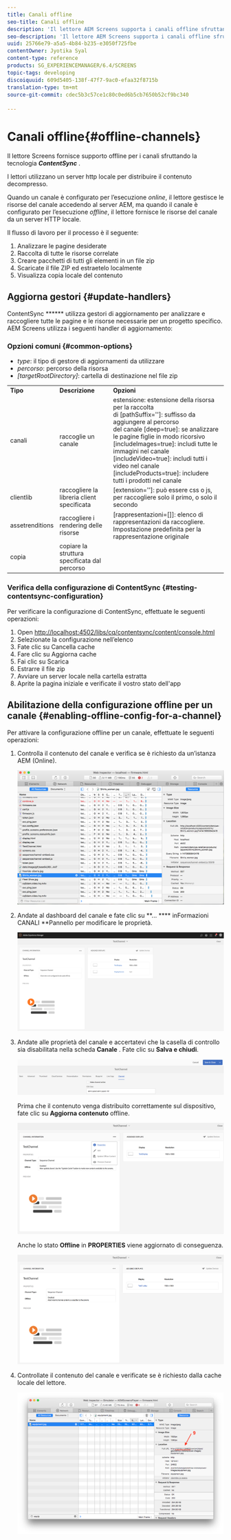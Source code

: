 ```yaml
---
title: Canali offline
seo-title: Canali offline
description: 'Il lettore AEM Screens supporta i canali offline sfruttando la tecnologia ContentSync. Segui questa pagina per saperne di più sui gestori di aggiornamenti e sull''abilitazione della configurazione offline per un canale.  '
seo-description: 'Il lettore AEM Screens supporta i canali offline sfruttando la tecnologia ContentSync. Segui questa pagina per saperne di più sui gestori di aggiornamenti e sull''abilitazione della configurazione offline per un canale.  '
uuid: 25766e79-a5a5-4b84-b235-e3050f725fbe
contentOwner: Jyotika Syal
content-type: reference
products: SG_EXPERIENCEMANAGER/6.4/SCREENS
topic-tags: developing
discoiquuid: 609d5405-138f-47f7-9ac0-efaa32f8715b
translation-type: tm+mt
source-git-commit: cdec5b3c57ce1c80c0ed6b5cb7650b52cf9bc340

---
```



# Canali offline{#offline-channels}

Il lettore Screens fornisce supporto offline per i canali sfruttando la tecnologia ***ContentSync*** .

I lettori utilizzano un server http locale per distribuire il contenuto decompresso.

Quando un canale è configurato per l’esecuzione *online*, il lettore gestisce le risorse del canale accedendo al server AEM, ma quando il canale è configurato per l’esecuzione *offline*, il lettore fornisce le risorse del canale da un server HTTP locale.

Il flusso di lavoro per il processo è il seguente:

1. Analizzare le pagine desiderate
1. Raccolta di tutte le risorse correlate
1. Creare pacchetti di tutti gli elementi in un file zip
1. Scaricate il file ZIP ed estraetelo localmente
1. Visualizza copia locale del contenuto

## Aggiorna gestori {#update-handlers}

ContentSync ****** utilizza gestori di aggiornamento per analizzare e raccogliere tutte le pagine e le risorse necessarie per un progetto specifico. AEM Screens utilizza i seguenti handler di aggiornamento:

### Opzioni comuni {#common-options}

* *type*: il tipo di gestore di aggiornamenti da utilizzare
* *percorso*: percorso della risorsa
* *[targetRootDirectory]*: cartella di destinazione nel file zip

<table> 
 <tbody>
  <tr>
   <td><strong>Tipo</strong></td> 
   <td><strong>Descrizione</strong></td> 
   <td><strong>Opzioni</strong></td> 
  </tr>
  <tr>
   <td> canali</td> 
   <td>raccoglie un canale</td> 
   <td>estensione: estensione della risorsa per la raccolta<br /> di [pathSuffix='']: suffisso da aggiungere al percorso<br /> del canale [deep=true]: se analizzare le pagine figlie in modo ricorsivo<br /> [includeImages=true]: includi tutte le immagini nel canale<br /> [includeVideo=true]: includi tutti i video nel canale<br /> [includeProducts=true]: includere tutti i prodotti nel canale</td> 
  </tr>
  <tr>
   <td>clientlib</td> 
   <td>raccogliere la libreria client specificata</td> 
   <td>[extension='']: può essere css o js, per raccogliere solo il primo, o solo il secondo</td> 
  </tr>
  <tr>
   <td>assetrenditions</td> 
   <td>raccogliere i rendering delle risorse</td> 
   <td>[rappresentazioni=[]]: elenco di rappresentazioni da raccogliere. Impostazione predefinita per la rappresentazione originale</td> 
  </tr>
  <tr>
   <td>copia</td> 
   <td>copiare la struttura specificata dal percorso</td> 
   <td> </td> 
  </tr>
 </tbody>
</table>

### Verifica della configurazione di ContentSync {#testing-contentsync-configuration}

Per verificare la configurazione di ContentSync, effettuate le seguenti operazioni:

1. Open [http://localhost:4502/libs/cq/contentsync/content/console.html](http://localhost:4502/libs/cq/contentsync/content/console.html)
1. Selezionate la configurazione nell’elenco
1. Fate clic su Cancella cache
1. Fare clic su Aggiorna cache
1. Fai clic su Scarica
1. Estrarre il file zip
1. Avviare un server locale nella cartella estratta
1. Aprite la pagina iniziale e verificate il vostro stato dell&#39;app

## Abilitazione della configurazione offline per un canale {#enabling-offline-config-for-a-channel}

Per attivare la configurazione offline per un canale, effettuate le seguenti operazioni:

1. Controlla il contenuto del canale e verifica se è richiesto da un’istanza AEM (Online).

   ![chlimage_1-15](assets/chlimage_1-15.png)

1. Andate al dashboard del canale e fate clic su **... **** inFormazioni CANALI **Pannello per modificare le proprietà.

   ![chlimage_1-16](assets/chlimage_1-16.png)

1. Andate alle proprietà del canale e accertatevi che la casella di controllo sia disabilitata nella scheda **Canale** . Fate clic su **Salva e chiudi**.

   ![screen_shot_2017-12-19at122422pm](assets/screen_shot_2017-12-19at122422pm.png)

   Prima che il contenuto venga distribuito correttamente sul dispositivo, fate clic su **Aggiorna contenuto** offline.

   ![screen_shot_2017-12-19at122637pm](assets/screen_shot_2017-12-19at122637pm.png)

   Anche lo stato **Offline** in **PROPERTIES** viene aggiornato di conseguenza.

   ![screen_shot_2017-12-19at124735pm](assets/screen_shot_2017-12-19at124735pm.png)

1. Controllate il contenuto del canale e verificate se è richiesto dalla cache locale del lettore.

   ![chlimage_1-17](assets/chlimage_1-17.png)

